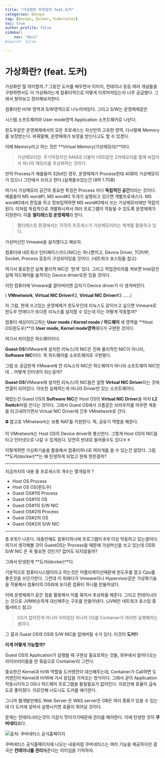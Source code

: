```yaml
---
title: "가상화란 무엇일까 feat.도커"
categories: Devops
tag: [Devops, Docker, Kubernetes]
toc: true
author_profile: false
sidebar:
    nav: "docs"
#search: false

---
```


# 가상화란? (feat. 도커)

가상화란 뭘 의미할까..? 그동안 도커를 배우면서 이미지, 컨테이너 등등 여러 개념들을 구현하면서도 이 가상화라는게 컴퓨터적으로 어떻게 이루어져있는지 너무 궁금했다. 그래서 찾아보고 정리해보자한다.

  

컴퓨터란 H/W 영역과 S/W영역으로 나누어져있다. 그리고 S/W는 운영체제같은

시스템 소프트웨어와 User mode영역 Application 소프트웨어로 나뉜다.

윈도우같은 운영체제에서의 모든 프로세스는 자신만의 고유한 영역, 다시말해 Memory를 보장받는다. 바꿔말해, 운영체제가 보장을 받는다고도 할 수 있겠다.

이때 Memory라고 하는 것은 **Virtual Memory(가상메모리)**이다.

  

> 가상메모리란. 주기억장치인 RAM과 더불어 HDD같은 2차메모리를 함께 싸잡아서 하나의 메모리를 추상화하는 것이다.

  

만약 Process가 예를들어 32bit인 경우, 운영체제가 Process한테 4GB의 가상메모리가 있으니 그안에서 쓰라고 한다.(실제쓸수있는건 대략 1.7GB)

  

여기서 가상메모리 공간의 중요한 특징은 Process 마다 **독립적인 공간**이라는 것이다. 예를들어 MS word#1, MS word#2 두개가 실행되고 있으면 개별프로세스다. MS word#2에서 편집을 하고 정보입력하면 MS word#2에서 쓰는 가상메모리에만 적립이 된다. 이처럼 독립적으로 개별화시켜서 여러 프로그램이 작동될 수 있도록 운영체제가 지원한다. 이를 **멀티태스킹 운영체제**라 한다.

  

> 멀티태스킹 환경에서는 각각의 프로세스가 가상메모리라는 체계를 활용하고 있다. 

  

가상머신인 Vmware을 설치했다고 해보자.

컴퓨터에 네트워크 인터페이스카드(NIC)는 하나뿐이고, Device Driver, TCP/IP, Socket, Process 등등이 구성되어있을 것이다. (네트워크 포스팅들 참고)

여기서 중요한건 실제 물리적 NIC은 ‘한개’ 있다. 그리고 작업관리자를 켜보면 Intel같은 실제 하드웨어를 움직이는 Device driver또한 있을 것이다.

이런 컴퓨터에 Vmware를 깔아버리면 갑자기 Device driver가 더 생겨버린다.

( **VMnetwork**, **Virtual NIC Driver**#2, **Virtual NIC Driver**#3 ......)

  

자 그럼, 현재 쓰고있는 운영체제가 윈도우인데 리눅스도 같이쓰고 싶으면 Vmware로 윈도우 안에다가 또다른 리눅스를 설치할 수 있는데 이는 어떻게 작동할까?

컴퓨터 세상이라고하는 **User mode / Kernel mode / 하드웨어** 세 영역을 **Host OS(윈도우)**의 **User mode, Kernel mode영역**에다가 구현한 것이다.

여기서 차이점은 하드웨어이다.

**Guest OS**(VMware에 설치한 리눅스)의 NIC은 진짜 물리적인 NIC이 아니라, **Software NIC**이다. 즉 하드웨어를 소프트웨어로 구현했다.

그럼 또 궁금한게 VMware에 깐 리눅스의 NIC은 하드웨어가 아니라 소프트웨어 NIC인데 .. 어떻게 인터넷이 되는걸까?

**Guest OS**(VMware에 설치한 리눅스)의 NIC들은 일명 **Virtual NIC Driver**라는 것에 연결이 되어있다. 이또한 실체하는게 아니라 Driver만 있는 소프트웨어다.

재밌는건 Guest OS의 **Software NIC**은 Host OS의 **Virtual NIC Driver**을 마치 **L2 Switch**처럼 쓴다는 것이다. 그래서 Guest OS에서 크롬같은 브라우저를 띄우면 계층을 타고내려가면서 Virtual NIC Driver에 간후 VMnetwork로 간다.

<aside>
⛔ 참고로 VMnetwork는 보통 NAT를 지원한다. 즉, 공유기 역할을 해준다.

</aside>

이 VMnetwork는 Host OS의 Device driver와 통신한다. 그렇게 Host OS의 NIC을 타고 인터넷으로 나갈 수 있게된다. 당연히 반대로 들어올수도 있다ㅎㅎ

이렇게하면 가상화기술을 활용해서 컴퓨터하나로 여러개를 쓸 수 있는건 알았다. 그럼 **도커(docker)**는 왜 탄생하게 되었고 현재 핫한걸까?

---

지금까지의 내용 중 프로세스의 개수는 몇개일까 ?

- Host OS Process
- Host OS OS(윈도우)
- Guest OS#1의 Process
- Guest OS#1의 OS
- Guest OS#1의 S/W NIC
- Guest OS#2의 Process
- Guest OS#2의 OS
- Guest OS#2의 S/W NIC

---

총 8개가 나온다. 대충만해도 컴퓨터하나에 프로그램이 8개 이상 작동하고 있는셈이다. 여기서 생각해볼 것이 GuestOS는 Process들 때문에 가상머신을 쓰고 있는데 OS와 S/W NIC 은 꼭 필요한 것인가? 없어도 되지않을까?

그래서 탄생한게 **도커(docker)**다.

기본적으로 컴퓨터시스템이라고 하는것은 어플리케이션때문에 윈도우를 깔고 Cpu를 좋은것을 쓰던가한다. 그런데 이 위에다가 Vmware이나 Hypervisor같은 가상화기술을 적용해서 컴퓨터의 OS위에 또다른 컴퓨터 하나를 만들어냈다.

이때 운영체제가 같은 점을 활용해서 이를 묶어서 추상화를 해준다. 그리고 컨테이너라는 것으로 JVM비슷하게 대신해주는 구조를 만들어낸다. (JVM은 네트워크 포스팅 중 웹서비스 참고)

> OS가 없어진게 아니라 이미있던 하나의 OS를 Container가 여러번 실행해하는 셈이다.

그 결과 Guest OS의 OS와 S/W NIC을 없애버릴 수가 있다. 이것이 **도커!!**

**이게 어떻게 가능할까?**

Guest OS의 Application가 실행될 때 구현상 필요로하는 것들, 외부에서 끌어다오는 라이브러리들을 한 묶음으로 Container라 그런다.

중요한건 Kernel과 H/W 역할을 도커엔진이 대신해주는데, Container가 Call하면 도커엔진이 Kernel과 H/W에 가서 응답을 가져오는 방식이다. 그래서 굳이 Application 작동시키자고 OS나 하드웨어 프로그램을 돌릴필요가 없어진다. 이로인해 효율이 급속도로 좋아졌다. 이로인해 너도나도 도커를 얘기한다.

그니까 웹개발만해도 Web Server 든 WAS server든 DB든 여러 종류가 있을 수 있는데 다 도커에 넣어서 실행시키면 효율이 뛰어날 것이다.

문제는 컨테이너라는것이 가끔식 맛이가기때문에 관리를 해야한다. 이에 탄생한 것이 **쿠버네티스**다.

![출처: 쿠버네티스 공식홈페이지](https://user-images.githubusercontent.com/75375944/185373476-220338a5-54b6-479d-bbd7-beaa134c0777.png)

쿠버네티스 공식홈페이지에 나오는 내용처럼 쿠버네티스는 여러 기능을 제공하지만 결국은 **컨테이너를 관리**해준다는 의미임을 기억하자.
